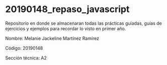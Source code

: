 # 20190148_repaso_javascript
Repositorio en donde se almacenaran todas las prácticas guiadas, guías de ejercicios y ejemplos para recordar lo visto en primer año.

Nombre: Melanie Jackeline Martínez Ramírez

Código: 20190148

Sección técnica: A2
